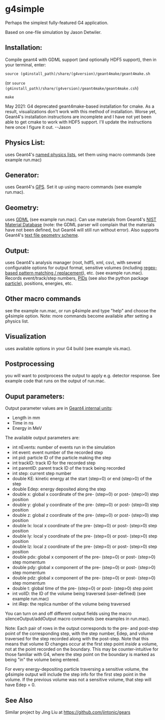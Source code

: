 # g4simple
Perhaps the simplest fully-featured G4 application.

Based on one-file simulation by Jason Detwiler.

## Installation:
Compile geant4 with GDML support (and optionally HDF5 support), then in your terminal, enter:

```source (g4install_path)/share/(g4version)/geant4make/geant4make.sh```

(or `source (g4install_path)/share/(g4version)/geant4make/geant4make.csh`)

```make```

May 2021: G4 deprecated geant4make-based installation for cmake. As a result, visualizations don't work with this method of installation. Worse yet, Geant4's installation instructions are incomplete and I have not yet been able to get cmake to work with HDF5 support. I'll update the instructions here once I figure it out. --Jason

## Physics List: 
uses Geant4's 
[named physics lists](https://geant4.web.cern.ch/node/155), 
set them using macro commands (see example run.mac)

## Generator: 
uses Geant4's 
[GPS](http://geant4-userdoc.web.cern.ch/geant4-userdoc/UsersGuides/ForApplicationDeveloper/html/GettingStarted/generalParticleSource.html). 
Set it up using macro commands (see example run.mac).

## Geometry: 
uses 
[GDML](http://gdml.web.cern.ch/GDML) 
(see example run.mac). Can use materials from Geant4's
[NIST Material Database](http://geant4-userdoc.web.cern.ch/geant4-userdoc/UsersGuides/ForApplicationDeveloper/html/Appendix/materialNames.html) (note: the GDML parser will complain that the materials have not been defined, but Geant4 will still run without error).
Also supports Geant4's [text file geometry scheme](https://web.archive.org/web/20220430174816/https://geant4.web.cern.ch/sites/default/files/geant4/collaboration/working_groups/geometry/docs/textgeom/textgeom.pdf).

## Output: 
uses Geant4's analysis manager (root, hdf5, xml, csv), with several
configurable options for output format, sensitive volumes (including [regex-based pattern matching / replacement](http://www.cplusplus.com/reference/regex/ECMAScript)), etc. (see example
run.mac). Records event/track/step numbers, 
[PIDs](http://pdg.lbl.gov/2018/reviews/rpp2018-rev-monte-carlo-numbering.pdf) 
(see also the python package [particle](https://pypi.org/project/Particle/)),
positions, energies, etc.

## Other macro commands
see the example run.mac, or run g4simple and type "help" and choose the g4simple option. Note: more commands become available after setting a physics list.

## Visualization
uses available options in your G4 build (see example vis.mac).

## Postprocessing
you will want to postprocess the output to apply e.g. detector
response. See example code that runs on the output of run.mac.

## Ouput parameters:

Output parameter values are in [Geant4 internal units](https://geant4.web.cern.ch/sites/geant4.web.cern.ch/files//geant4/collaboration/working_groups/electromagnetic/gallery/units/SystemOfUnits.html):
* Length in mm
* Time in ns
* Energy in MeV

The available output parameters are:
* int nEvents: number of events run in the simulation
* int event: event number of the recorded step
* int pid: particle ID of the particle making the step
* int trackID: track ID for the recorded step
* int parentID: parent track ID of the track being recorded
* int step: current step number
* double KE: kinetic energy at the start (step=0) or end (step>0) of the step
* double Edep: energy deposited along the step
* double x: global x coordinate of the pre- (step=0) or post- (step>0) step position
* double y: global y coordinate of the pre- (step=0) or post- (step>0) step position
* double z: global z coordinate of the pre- (step=0) or post- (step>0) step position
* double lx: local x coordinate of the pre- (step=0) or post- (step>0) step position
* double ly: local y coordinate of the pre- (step=0) or post- (step>0) step position
* double lz: local z coordinate of the pre- (step=0) or post- (step>0) step position
* double pdx: global x component of the pre- (step=0) or post- (step>0) step momentum
* double pdy: global x component of the pre- (step=0) or post- (step>0) step momentum
* double pdz: global x component of the pre- (step=0) or post- (step>0) step momentum
* double t: global time of the pre- (step=0) or post- (step>0) step point
* int volID: the ID of the volume being traversed (user-defined) (see example run.mac)
* int iRep: the replica number of the volume being traversed

You can turn on and off different output fields using the macro silenceOutput/addOutput macro commands (see examples in run.mac).

Note: Each pair of rows in the output corresponds to the pre- and post-step point of the corresponding step, with the step number, Edep, and volume traversed for the step recorded along with the post-step. Note that this means that volume ID changes occur at the first step point *inside* a volume, not at the point recorded on the boundary. This may be counter-intuitive for those familiar with G4, where the step point on the boundary is marked as being "in" the volume being entered.

For every energy-depositing particle traversing a sensitive volume, the g4simple output will include the step info for the first step point in the volume. If the previous volume was not a sensitive volume, that step will have Edep = 0.

## See Also
Similar project by Jing Liu at https://github.com/jintonic/gears
